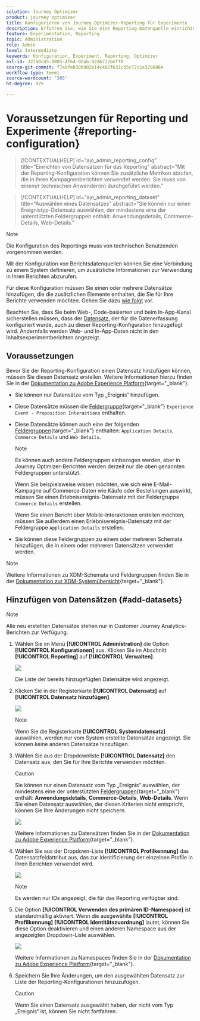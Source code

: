 ```yaml
---
solution: Journey Optimizer
product: journey optimizer
title: Konfigurieren von Journey Optimizer-Reporting für Experimente
description: Erfahren Sie, wie Sie eine Reporting-Datenquelle einrichten.
feature: Experimentation, Reporting
topic: Administration
role: Admin
level: Intermediate
keywords: Konfiguration, Experiment, Reporting, Optimizer
exl-id: 327a0c45-0805-4f64-9bab-02d67276eff8
source-git-commit: f7a0feb38b902b14c402f631cb5c77c1e329886e
workflow-type: tm+mt
source-wordcount: '585'
ht-degree: 97%

---
```


# Voraussetzungen für Reporting und Experimente {#reporting-configuration}

>[!CONTEXTUALHELP]
>id="ajo_admin_reporting_config"
>title="Einrichten von Datensätzen für das Reporting"
>abstract="Mit der Reporting-Konfiguration können Sie zusätzliche Metriken abrufen, die in Ihren Kampagnenberichten verwendet werden. Sie muss von einem/r technischen Anwender(in) durchgeführt werden."

>[!CONTEXTUALHELP]
>id="ajo_admin_reporting_dataset"
>title="Auswählen eines Datensatzes"
>abstract="Sie können nur einen Ereignistyp-Datensatz auswählen, der mindestens eine der unterstützten Feldergruppen enthält: Anwendungsdetails, Commerce-Details, Web-Details."

>[!NOTE]
>
>Die Konfiguration des Reportings muss von technischen Benutzenden vorgenommen werden.

Mit der Konfiguration von Berichtsdatenquellen können Sie eine Verbindung zu einem System definieren, um zusätzliche Informationen zur Verwendung in Ihren Berichten abzurufen.

Für diese Konfiguration müssen Sie einen oder mehrere Datensätze hinzufügen, die die zusätzlichen Elemente enthalten, die Sie für Ihre Berichte verwenden möchten. Gehen Sie dazu [wie folgt](#add-datasets) vor.

Beachten Sie, dass Sie beim Web-, Code-basierten und beim In-App-Kanal sicherstellen müssen, dass der [Datensatz](../data/get-started-datasets.md), der für die Datenerfassung konfiguriert wurde, auch zu dieser Reporting-Konfiguration hinzugefügt wird. Andernfalls werden Web- und In-App-Daten nicht in den Inhaltsexperimentberichten angezeigt.

## Voraussetzungen

Bevor Sie der Reporting-Konfiguration einen Datensatz hinzufügen können, müssen Sie diesen Datensatz erstellen. Weitere Informationen hierzu finden Sie in der [Dokumentation zu Adobe Experience Platform](https://experienceleague.adobe.com/docs/experience-platform/catalog/datasets/user-guide.html?lang=de#create){target="_blank"}.

* Sie können nur Datensätze vom Typ „Ereignis“ hinzufügen.

* Diese Datensätze müssen die [Feldergruppe](https://experienceleague.adobe.com/docs/experience-platform/xdm/tutorials/create-schema-ui.html?lang=de#field-group){target="_blank"} `Experience Event - Proposition Interactions` enthalten.

* Diese Datensätze können auch eine der folgenden [Feldergruppen](https://experienceleague.adobe.com/docs/experience-platform/xdm/tutorials/create-schema-ui.html?lang=de#field-group){target="_blank"} enthalten: `Application Details`, `Commerce Details` und `Web Details`.

  >[!NOTE]
  >
  >Es können auch andere Feldergruppen einbezogen werden, aber in Journey Optimizer-Berichten werden derzeit nur die oben genannten Feldergruppen unterstützt.

  Wenn Sie beispielsweise wissen möchten, wie sich eine E-Mail-Kampagne auf Commerce-Daten wie Käufe oder Bestellungen auswirkt, müssen Sie einen Erlebnisereignis-Datensatz mit der Feldergruppe `Commerce Details` erstellen.

  Wenn Sie einen Bericht über Mobile-Interaktionen erstellen möchten, müssen Sie außerdem einen Erlebnisereignis-Datensatz mit der Feldergruppe `Application Details` erstellen.

  <!--The metrics corresponding to each field group are listed [here](#objective-list).-->

* Sie können diese Feldergruppen zu einem oder mehreren Schemata hinzufügen, die in einem oder mehreren Datensätzen verwendet werden.

>[!NOTE]
>
>Weitere Informationen zu XDM-Schemata und Feldergruppen finden Sie in der [Dokumentation zur XDM-Systemübersicht](https://experienceleague.adobe.com/docs/experience-platform/xdm/home.html?lang=de){target="_blank"}.

<!--
## Objectives corresponding to each field group {#objective-list}

The table below shows which metrics will be added to the **[!UICONTROL Objectives]** tab of your campaign reports for each field group.

| Field group | Objectives |
|--- |--- |
| Commerce Details | Price Total<br>Payment Amount<br>(Unique) Checkouts<br>(Unique) Product List Adds<br>(Unique) Product List Opens<br>(Unique) Product List Removal<br>(Unique) Product List Views<br>(Unique) Product Views<br>(Unique) Purchases<br>(Unique) Save For Laters<br>Product Price Total<br>Product Quantity |
| Application Details | (Unique) App Launches<br>First App Launches<br>(Unique) App Installs<br>(Unique) App Upgrades |
| Web Details | (Unique) Page Views |
-->

## Hinzufügen von Datensätzen {#add-datasets}

>[!NOTE]
>
>Alle neu erstellten Datensätze stehen nur in Customer Journey Analytics-Berichten zur Verfügung.

1. Wählen Sie im Menü **[!UICONTROL Administration]** die Option **[!UICONTROL Konfigurationen]** aus. Klicken Sie im Abschnitt **[!UICONTROL Reporting]** auf **[!UICONTROL Verwalten]**.

   ![](assets/reporting-config-menu.png)

   Die Liste der bereits hinzugefügten Datensätze wird angezeigt.

1. Klicken Sie in der Registerkarte **[!UICONTROL Datensatz]** auf **[!UICONTROL Datensatz hinzufügen]**.

   ![](assets/reporting-config-add.png)

   >[!NOTE]
   >
   >Wenn Sie die Registerkarte **[!UICONTROL Systemdatensatz]** auswählen, werden nur vom System erstellte Datensätze angezeigt. Sie können keine anderen Datensätze hinzufügen.

1. Wählen Sie aus der Dropdownliste **[!UICONTROL Datensatz]** den Datensatz aus, den Sie für Ihre Berichte verwenden möchten.

   >[!CAUTION]
   >
   >Sie können nur einen Datensatz vom Typ „Ereignis“ auswählen, der mindestens eine der unterstützten [Feldergruppen](https://experienceleague.adobe.com/docs/experience-platform/xdm/tutorials/create-schema-ui.html?lang=de#field-group){target="_blank"} enthält: **Anwendungsdetails**, **Commerce-Details**, **Web-Details**. Wenn Sie einen Datensatz auswählen, der diesen Kriterien nicht entspricht, können Sie Ihre Änderungen nicht speichern.

   ![](assets/reporting-config-datasets.png)

   Weitere Informationen zu Datensätzen finden Sie in der [Dokumentation zu Adobe Experience Platform](https://experienceleague.adobe.com/docs/experience-platform/catalog/datasets/overview.html?lang=de){target="_blank"}.

1. Wählen Sie aus der Dropdown-Liste **[!UICONTROL Profilkennung]** das Datensatzfeldattribut aus, das zur Identifizierung der einzelnen Profile in Ihren Berichten verwendet wird.

   ![](assets/reporting-config-profile-id.png)

   >[!NOTE]
   >
   >Es werden nur IDs angezeigt, die für das Reporting verfügbar sind.

1. Die Option **[!UICONTROL Verwenden des primären ID-Namespace]** ist standardmäßig aktiviert. Wenn die ausgewählte **[!UICONTROL Profilkennung]** **[!UICONTROL Identitätszuordnung]** lautet, können Sie diese Option deaktivieren und einen anderen Namespace aus der angezeigten Dropdown-Liste auswählen.

   ![](assets/reporting-config-namespace.png)

   Weitere Informationen zu Namespaces finden Sie in der [Dokumentation zu Adobe Experience Platform](https://experienceleague.adobe.com/docs/experience-platform/identity/namespaces.html?lang=de){target="_blank"}.

1. Speichern Sie Ihre Änderungen, um den ausgewählten Datensatz zur Liste der Reporting-Konfigurationen hinzuzufügen.

   >[!CAUTION]
   >
   >Wenn Sie einen Datensatz ausgewählt haben, der nicht vom Typ „Ereignis“ ist, können Sie nicht fortfahren.


<!--
When building your campaign reports, you can now see the metrics corresponding to the field groups used in the datasets you added. Go to the **[!UICONTROL Objectives]** tab and select the metrics of your choice to better fine-tune your reports. [Learn more](content-experiment.md#objectives-global)

![](assets/reporting-config-objectives.png)

>[!NOTE]
>
>If you add several datasets, all data from all datasets will be available for reporting.


## How-to video {#video}

Understand how to configure Experience Platform reporting data sources.

>[!VIDEO]()
-->
